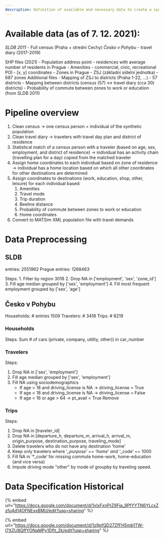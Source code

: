 ```yaml
---
description: Definition of available and necessary data to create a synthetic population.
---
```



# Available data (as of 7. 12. 2021):
*SLDB 2011* - Full census (Praha + stredni Cechy) 
*Česko v Pohybu* - travel diary (2017-2019)

SHP files (2021)
    - Population address point - residences with average number of residents in Prague
    - Amenities - commercial, civic, recreational POI - [x, y] coordinates
    - Zones in Prague - ZSJ (základní sídelní jednotka) - 687 zones
Additional files 
    - Mapping of ZSJ to districts (Praha 1-22, ...) - 57 districts
    - Mapping between districts (census (57) <-> travel diary (cca 30) districts)
    - Probability of commute between zones to work or education (from SLDB 2011)

# Pipeline overview
1. Clean census -> one census person = individual of the synthetic population
2. Clean travel diary -> travelers with travel day plan and district of residence
3. Statistical match of a census person with a traveler (based on age, sex, employment, and district of residence) -> individual has an activity chain (travelling plan for a day) copied from the matched traveler
4. Assign home coordinates to each individual based on zone of residence -> individual has a home location based on which all other coordinates for other destinations are determined
5. Assign coordinates to destinations (work, education, shop, other, leisure) for each individual based:
    1. Amenities
    2. Travel mode
    3. Trip duration
    4. Beeline distance 
    5. Probability of commute between zones to work or education
    6. Home coordinates
6. Convert to MATSim XML population file with travel demands

# Data Preprocessing

## SLDB
entries: 2551962
Prague entries: 1268463

Steps:
    1. Filter by region 3018
    2. Drop NA in ['employment', 'sex', 'zone_id']
    3. Fill age median grouped by ['sex', 'employment']
    4. Fill most frequent employment grouped by ['sex', 'age']


## Česko v Pohybu
Households: # entries 1509
Travelers: # 3418
Trips: # 8219

### Households
Steps:
    Sum # of cars (private, company, utility, other)) in car_number

### Travelers
Steps:
1. Drop NA in ['sex', 'employment']
2. Fill age median grouped by ['sex', 'employment']
3. Fill NA using sociodemographics
    - If age > 18 and driving_license is NA -> driving_license = True
    - If age < 18 and driving_license is NA -> driving_license = False
    - If age < 16 or age > 64 -> pt_avail = True
Remove 

### Trips
Steps:
1. Drop NA in [traveler_id]
2. Drop NA in [departure_h, departure_m, arrival_h, arrival_m, origin_purpose, destination_purpose, traveling_mode]
3. Delete travelers who do not have any destination ‘home’
4. Keep only travelers where ‘*_purpose’ == ‘home’ and ‘*_code’ == 1000
5. Fill NA in ‘*_code’ for missing commute home-work, home-education (and vice versa)
6. Impute driving mode "other" by mode of groupby by traveling speed.


# Data Specification Historical 

{% embed url="https://docs.google.com/document/d/1xIxFxnPrZ9Fja_9PfYYTN6YLcxZzfu4d14OFNExxBMU/edit?usp=sharing" %}

{% embed url="https://docs.google.com/document/d/1z9pfQD27ZfFH5mb1TW-I7XZU8QffYONaMPy1DfIt_2k/edit?usp=sharing" %}
